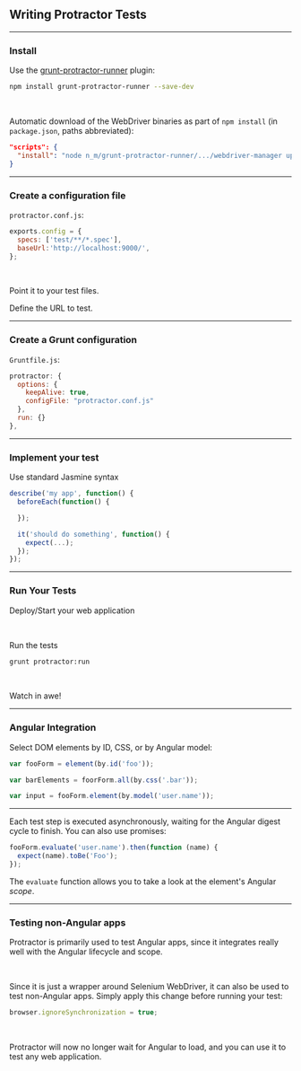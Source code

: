 ##  Writing Protractor Tests

---

###  Install

Use the [grunt-protractor-runner](https://github.com/teerapap/grunt-protractor-runner) plugin:

```bash
npm install grunt-protractor-runner --save-dev
```

<br>

Automatic download of the WebDriver binaries as part of `npm install` (in `package.json`, paths abbreviated):

```json
"scripts": {
  "install": "node n_m/grunt-protractor-runner/.../webdriver-manager update"
}
```

---

### Create a configuration file

`protractor.conf.js`:

```javascript
exports.config = {
  specs: ['test/**/*.spec'],
  baseUrl:'http://localhost:9000/',
};
```

<br>

Point it to your test files.

Define the URL to test.

---

### Create a Grunt configuration

`Gruntfile.js`:

```javascript
protractor: {
  options: {
    keepAlive: true,
    configFile: "protractor.conf.js"
  },
  run: {}
},
```

---

###  Implement your test

Use standard Jasmine syntax

```javascript
describe('my app', function() {
  beforeEach(function() {

  });

  it('should do something', function() {
    expect(...);
  });
});
```

---

###  Run Your Tests

Deploy/Start your web application

<br>

Run the tests

```bash
grunt protractor:run
```

<br>

Watch in awe!

---

###  Angular Integration

Select DOM elements by ID, CSS, or by Angular model:

```javascript
var fooForm = element(by.id('foo'));

var barElements = foorForm.all(by.css('.bar'));

var input = fooForm.element(by.model('user.name'));
```

---

Each test step is executed asynchronously, waiting for the Angular digest cycle to finish. You can also use promises:

```javascript
fooForm.evaluate('user.name').then(function (name) {
  expect(name).toBe('Foo');
});
```

The `evaluate` function allows you to take a look at the element's Angular *scope*.

---

###  Testing non-Angular apps

Protractor is primarily used to test Angular apps, since it integrates really well with the Angular lifecycle and scope.

<br>

Since it is just a wrapper around Selenium WebDriver, it can also be used to test non-Angular apps. Simply apply this change before running your test:

```javascript
browser.ignoreSynchronization = true;
```

<br>

Protractor will now no longer wait for Angular to load, and you can use it to test any web application.
